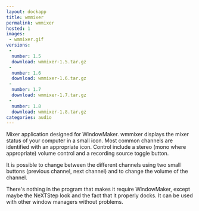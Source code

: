 ```yaml
---
layout: dockapp
title: wmmixer
permalink: wmmixer
hosted: 1
images:
 - wmmixer.gif
versions:
 -
  number: 1.5
  download: wmmixer-1.5.tar.gz
 -
  number: 1.6
  download: wmmixer-1.6.tar.gz
 -
  number: 1.7
  download: wmmixer-1.7.tar.gz
 -
  number: 1.8
  download: wmmixer-1.8.tar.gz
categories: audio
---
```

Mixer application designed for WindowMaker.
wmmixer displays the mixer status of your computer in a small icon.
Most common channels are identified with an appropriate icon. Control
include a stereo (mono where appropriate) volume control and a recording
source toggle button.

It is possible to change between the different channels using two small
buttons (previous channel, next channel) and to change the volume of the
channel.

There's nothing in the program that makes it require WindowMaker, except maybe
the NeXTStep look and the fact that it properly docks. It can be used with
other window managers without problems.
